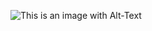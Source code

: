 ![This is an image with Alt-Text](https://user-images.githubusercontent.com/79447848/109480255-39886580-7a73-11eb-8277-955b1305850c.jpg)
